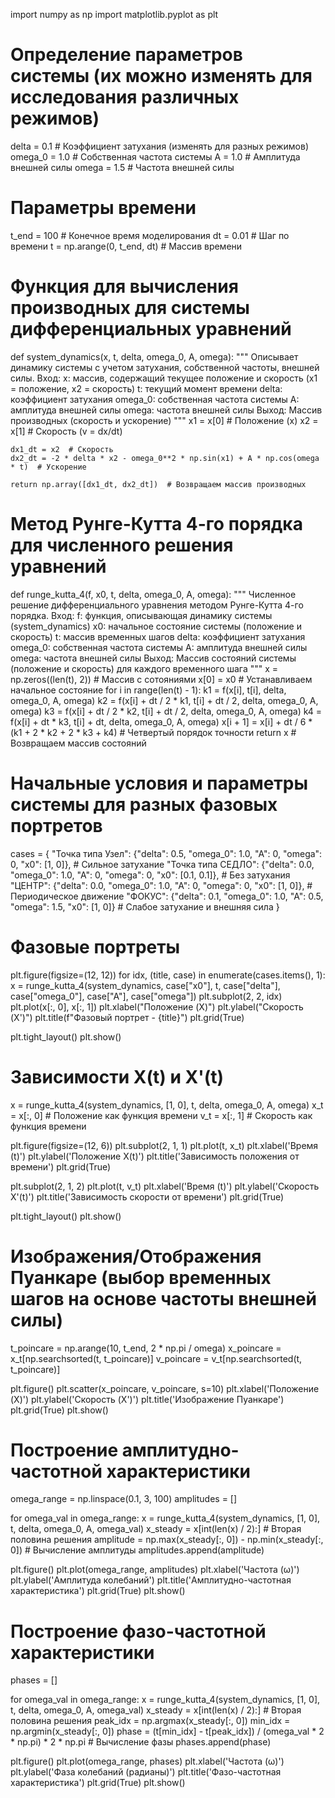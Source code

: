  
import numpy as np
import matplotlib.pyplot as plt

# Определение параметров системы (их можно изменять для исследования различных режимов)
delta = 0.1  # Коэффициент затухания (изменять для разных режимов)
omega_0 = 1.0  # Собственная частота системы
A = 1.0  # Амплитуда внешней силы
omega = 1.5  # Частота внешней силы

# Параметры времени
t_end = 100  # Конечное время моделирования
dt = 0.01  # Шаг по времени
t = np.arange(0, t_end, dt)  # Массив времени

# Функция для вычисления производных для системы дифференциальных уравнений
def system_dynamics(x, t, delta, omega_0, A, omega):
    """
    Описывает динамику системы с учетом затухания, собственной частоты, внешней силы.
    Вход:
        x: массив, содержащий текущее положение и скорость (x1 = положение, x2 = скорость)
        t: текущий момент времени
        delta: коэффициент затухания
        omega_0: собственная частота системы
        A: амплитуда внешней силы
        omega: частота внешней силы
    Выход:
        Массив производных (скорость и ускорение)
    """
    x1 = x[0]  # Положение (x)
    x2 = x[1]  # Скорость (v = dx/dt)
   
    dx1_dt = x2  # Скорость
    dx2_dt = -2 * delta * x2 - omega_0**2 * np.sin(x1) + A * np.cos(omega * t)  # Ускорение
   
    return np.array([dx1_dt, dx2_dt])  # Возвращаем массив производных

# Метод Рунге-Кутта 4-го порядка для численного решения уравнений
def runge_kutta_4(f, x0, t, delta, omega_0, A, omega):
    """
    Численное решение дифференциального уравнения методом Рунге-Кутта 4-го порядка.
    Вход:
        f: функция, описывающая динамику системы (system_dynamics)
        x0: начальное состояние системы (положение и скорость)
        t: массив временных шагов
        delta: коэффициент затухания
        omega_0: собственная частота системы
        A: амплитуда внешней силы
        omega: частота внешней силы
    Выход:
        Массив состояний системы (положение и скорость) для каждого временного шага
    """
    x = np.zeros((len(t), 2))  # Массив с сотояниями
    x[0] = x0  # Устанавливаем начальное состояние
    for i in range(len(t) - 1):
        k1 = f(x[i], t[i], delta, omega_0, A, omega)
        k2 = f(x[i] + dt / 2 * k1, t[i] + dt / 2, delta, omega_0, A, omega)
        k3 = f(x[i] + dt / 2 * k2, t[i] + dt / 2, delta, omega_0, A, omega)
        k4 = f(x[i] + dt * k3, t[i] + dt, delta, omega_0, A, omega)
        x[i + 1] = x[i] + dt / 6 * (k1 + 2 * k2 + 2 * k3 + k4)  # Четвертый порядок точности
    return x  # Возвращаем массив состояний

# Начальные условия и параметры системы для разных фазовых портретов
cases = {
    "Точка типа Узел": {"delta": 0.5, "omega_0": 1.0, "A": 0, "omega": 0, "x0": [1, 0]},  # Сильное затухание
    "Точка типа СЕДЛО": {"delta": 0.0, "omega_0": 1.0, "A": 0, "omega": 0, "x0": [0.1, 0.1]},  # Без затухания
    "ЦЕНТР": {"delta": 0.0, "omega_0": 1.0, "A": 0, "omega": 0, "x0": [1, 0]},  # Периодическое движение
    "ФОКУС": {"delta": 0.1, "omega_0": 1.0, "A": 0.5, "omega": 1.5, "x0": [1, 0]}  # Слабое затухание и внешняя сила
}
# Фазовые портреты
plt.figure(figsize=(12, 12))
for idx, (title, case) in enumerate(cases.items(), 1):
    x = runge_kutta_4(system_dynamics, case["x0"], t, case["delta"], case["omega_0"], case["A"], case["omega"])
    plt.subplot(2, 2, idx)
    plt.plot(x[:, 0], x[:, 1])
    plt.xlabel("Положение (X)")
    plt.ylabel("Скорость (X')")
    plt.title(f"Фазовый портрет - {title}")
    plt.grid(True)

plt.tight_layout()
plt.show()

# Зависимости X(t) и X'(t)
x = runge_kutta_4(system_dynamics, [1, 0], t, delta, omega_0, A, omega)
x_t = x[:, 0]  # Положение как функция времени
v_t = x[:, 1]  # Скорость как функция времени

plt.figure(figsize=(12, 6))
plt.subplot(2, 1, 1)
plt.plot(t, x_t)
plt.xlabel('Время (t)')
plt.ylabel('Положение X(t)')
plt.title('Зависимость положения от времени')
plt.grid(True)

plt.subplot(2, 1, 2)
plt.plot(t, v_t)
plt.xlabel('Время (t)')
plt.ylabel('Скорость X\'(t)')
plt.title('Зависимость скорости от времени')
plt.grid(True)

plt.tight_layout()
plt.show()

# Изображения/Отображения Пуанкаре (выбор временных шагов на основе частоты внешней силы)
t_poincare = np.arange(10, t_end, 2 * np.pi / omega)
x_poincare = x_t[np.searchsorted(t, t_poincare)]
v_poincare = v_t[np.searchsorted(t, t_poincare)]

plt.figure()
plt.scatter(x_poincare, v_poincare, s=10)
plt.xlabel('Положение (X)')
plt.ylabel('Скорость (X\')')
plt.title('Изображение Пуанкаре')
plt.grid(True)
plt.show()

# Построение амплитудно-частотной характеристики
omega_range = np.linspace(0.1, 3, 100)
amplitudes = []

for omega_val in omega_range:
    x = runge_kutta_4(system_dynamics, [1, 0], t, delta, omega_0, A, omega_val)
    x_steady = x[int(len(x) / 2):]  # Вторая половина решения
    amplitude = np.max(x_steady[:, 0]) - np.min(x_steady[:, 0])  # Вычисление амплитуды
    amplitudes.append(amplitude)

plt.figure()
plt.plot(omega_range, amplitudes)
plt.xlabel('Частота (ω)')
plt.ylabel('Амплитуда колебаний')
plt.title('Амплитудно-частотная характеристика')
plt.grid(True)
plt.show()

# Построение фазо-частотной характеристики
phases = []

for omega_val in omega_range:
    x = runge_kutta_4(system_dynamics, [1, 0], t, delta, omega_0, A, omega_val)
    x_steady = x[int(len(x) / 2):]  # Вторая половина решения
    peak_idx = np.argmax(x_steady[:, 0])
    min_idx = np.argmin(x_steady[:, 0])
    phase = (t[min_idx] - t[peak_idx]) / (omega_val * 2 * np.pi) * 2 * np.pi  # Вычисление фазы
    phases.append(phase)

plt.figure()
plt.plot(omega_range, phases)
plt.xlabel('Частота (ω)')
plt.ylabel('Фаза колебаний (радианы)')
plt.title('Фазо-частотная характеристика')
plt.grid(True)
plt.show()

